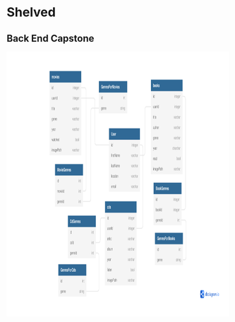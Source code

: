 # Shelved 
## Back End Capstone

<img src="https://github.com/laurenelizamax/Shelved/blob/master/backendCapstone.pdf" alt="erd" width="600" height="600">
